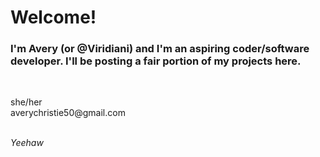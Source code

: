 <h1>Welcome!</h1>
<h3>I'm Avery (or @Viridiani) and I'm an aspiring coder/software developer. I'll be posting a fair portion of my projects here.</h3>
<br>
<p>she/her<br>averychristie50@gmail.com</p>

<br>
<em>Yeehaw</em>
<!--
**Viridiani/Viridiani** is a ✨ _special_ ✨ repository because its `README.md` (this file) appears on your GitHub profile.

Here are some ideas to get you started:

- 🔭 I’m currently working on ...
- 🌱 I’m currently learning ...
- 👯 I’m looking to collaborate on ...
- 🤔 I’m looking for help with ...
- 💬 Ask me about ...
- 📫 How to reach me: ...
- 😄 Pronouns: ...
- ⚡ Fun fact: ...
-->
